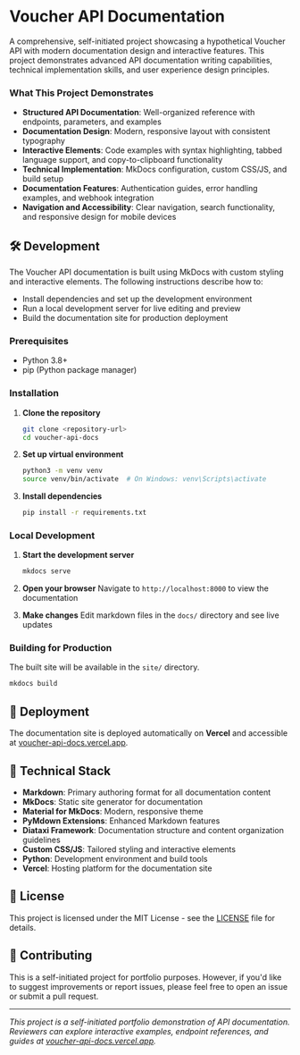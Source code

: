 # Voucher API Documentation

A comprehensive, self-initiated project showcasing a hypothetical Voucher API with modern documentation design and interactive features. This project demonstrates advanced API documentation writing capabilities, technical implementation skills, and user experience design principles.

### What This Project Demonstrates

- **Structured API Documentation**: Well-organized reference with endpoints, parameters, and examples
- **Documentation Design**: Modern, responsive layout with consistent typography
- **Interactive Elements**: Code examples with syntax highlighting, tabbed language support, and copy-to-clipboard functionality
- **Technical Implementation**: MkDocs configuration, custom CSS/JS, and build setup
- **Documentation Features**: Authentication guides, error handling examples, and webhook integration
- **Navigation and Accessibility**: Clear navigation, search functionality, and responsive design for mobile devices

## 🛠️ Development

The Voucher API documentation is built using MkDocs with custom styling and interactive elements. The following instructions describe how to:

- Install dependencies and set up the development environment  
- Run a local development server for live editing and preview  
- Build the documentation site for production deployment
 
### Prerequisites
- Python 3.8+
- pip (Python package manager)

### Installation

1. **Clone the repository**
   ```bash
   git clone <repository-url>
   cd voucher-api-docs
   ```

2. **Set up virtual environment**
   ```bash
   python3 -m venv venv
   source venv/bin/activate  # On Windows: venv\Scripts\activate
   ```

3. **Install dependencies**
   ```bash
   pip install -r requirements.txt
   ```

### Local Development

1. **Start the development server**
   ```bash
   mkdocs serve
   ```

2. **Open your browser**
   Navigate to `http://localhost:8000` to view the documentation

3. **Make changes**
   Edit markdown files in the `docs/` directory and see live updates

### Building for Production

The built site will be available in the `site/` directory.

```bash
mkdocs build
```
## 🚀 Deployment

The documentation site is deployed automatically on **Vercel** and accessible at [voucher-api-docs.vercel.app](https://voucher-api-docs.vercel.app).

## 🔧 Technical Stack

- **Markdown**: Primary authoring format for all documentation content
- **MkDocs**: Static site generator for documentation
- **Material for MkDocs**: Modern, responsive theme
- **PyMdown Extensions**: Enhanced Markdown features
- **Diataxi Framework**: Documentation structure and content organization guidelines
- **Custom CSS/JS**: Tailored styling and interactive elements
- **Python**: Development environment and build tools
- **Vercel**: Hosting platform for the documentation site

## 📄 License

This project is licensed under the MIT License - see the [LICENSE](LICENSE) file for details.

## 🤝 Contributing

This is a self-initiated project for portfolio purposes. However, if you'd like to suggest improvements or report issues, please feel free to open an issue or submit a pull request.

---

*This project is a self-initiated portfolio demonstration of API documentation. Reviewers can explore interactive examples, endpoint references, and guides at [voucher-api-docs.vercel.app](https://voucher-api-docs.vercel.app).*
